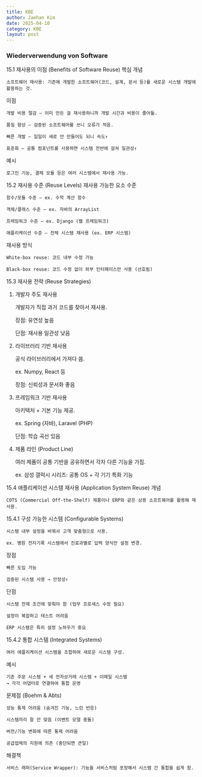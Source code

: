 ```yaml
---
title: KBE
author: Jaehan Kim
date: 2025-04-10
category: KBE
layout: post
---
```


### Wiederverwendung von Software

15.1 재사용의 이점 (Benefits of Software Reuse)
핵심 개념

    소프트웨어 재사용: 기존에 개발한 소프트웨어(코드, 설계, 문서 등)를 새로운 시스템 개발에 활용하는 것.

이점

    개발 비용 절감 – 이미 만든 걸 재사용하니까 개발 시간과 비용이 줄어듦.

    품질 향상 – 검증된 소프트웨어를 쓰니 오류가 적음.

    빠른 개발 – 일일이 새로 안 만들어도 되니 속도↑

    표준화 – 공통 컴포넌트를 사용하면 시스템 전반에 걸쳐 일관성↑

예시

    로그인 기능, 결제 모듈 등은 여러 시스템에서 재사용 가능.

15.2 재사용 수준 (Reuse Levels)
재사용 가능한 요소 수준

    함수/모듈 수준 – ex. 수학 계산 함수

    객체/클래스 수준 – ex. 자바의 ArrayList

    프레임워크 수준 – ex. Django (웹 프레임워크)

    애플리케이션 수준 – 전체 시스템 재사용 (ex. ERP 시스템)

재사용 방식

    White-box reuse: 코드 내부 수정 가능

    Black-box reuse: 코드 수정 없이 외부 인터페이스만 사용 (선호됨)

15.3 재사용 전략 (Reuse Strategies)
1. 개발자 주도 재사용

    개발자가 직접 과거 코드를 찾아서 재사용.

    장점: 유연성 높음

    단점: 재사용 일관성 낮음

2. 라이브러리 기반 재사용

    공식 라이브러리에서 가져다 씀.

    ex. Numpy, React 등

    장점: 신뢰성과 문서화 좋음

3. 프레임워크 기반 재사용

    아키텍처 + 기본 기능 제공.

    ex. Spring (자바), Laravel (PHP)

    단점: 학습 곡선 있음

4. 제품 라인 (Product Line)

    여러 제품이 공통 기반을 공유하면서 각자 다른 기능을 가짐.

    ex. 삼성 갤럭시 시리즈: 공통 OS + 각 기기 특화 기능

15.4 애플리케이션 시스템 재사용 (Application System Reuse)
개념

    COTS (Commercial Off-the-Shelf) 제품이나 ERP와 같은 상용 소프트웨어를 활용해 재사용.

15.4.1 구성 가능한 시스템 (Configurable Systems)

    시스템 내부 설정을 바꿔서 고객 맞춤형으로 사용.

    ex. 병원 전자기록 시스템에서 진료과별로 입력 양식만 설정 변경.

장점

    빠른 도입 가능

    검증된 시스템 사용 → 안정성↑

단점

    시스템 전제 조건에 맞춰야 함 (업무 프로세스 수정 필요)

    설정이 복잡하고 테스트 어려움

    ERP 시스템은 특히 설정 노하우가 중요

15.4.2 통합 시스템 (Integrated Systems)

    여러 애플리케이션 시스템을 조합하여 새로운 시스템 구성.

예시

    기존 주문 시스템 + 새 전자상거래 시스템 + 이메일 시스템
    → 각각 어댑터로 연결하여 통합 운영

문제점 (Boehm & Abts)

    성능 통제 어려움 (숨겨진 기능, 느린 반응)

    시스템끼리 잘 안 맞음 (이벤트 모델 충돌)

    버전/기능 변화에 따른 통제 어려움

    공급업체의 지원에 의존 (중단되면 큰일)

해결책

    서비스 래퍼(Service Wrapper): 기능을 서비스처럼 포장해서 시스템 간 통합을 쉽게 함.

